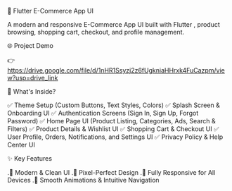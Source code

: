 🛒 Flutter E-Commerce App UI

A modern and responsive E-Commerce App UI built with Flutter , product browsing, shopping cart, checkout, and profile management.

🌐 Project Demo

👉 https://drive.google.com/file/d/1nHR1Ssyzj2z6fUgkniaHHrxk4FuCazpm/view?usp=drive_link

📌 What's Inside?

✅ Theme Setup (Custom Buttons, Text Styles, Colors)
✅ Splash Screen & Onboarding UI
✅ Authentication Screens (Sign In, Sign Up, Forgot Password)
✅ Home Page UI (Product Listing, Categories, Ads, Search & Filters)
✅ Product Details & Wishlist UI
✅ Shopping Cart & Checkout UI
✅ User Profile, Orders, Notifications, and Settings UI
✅ Privacy Policy & Help Center UI

✨ Key Features

.🎨 Modern & Clean UI
.📐 Pixel-Perfect Design
.📱 Fully Responsive for All Devices
.🔄 Smooth Animations & Intuitive Navigation
